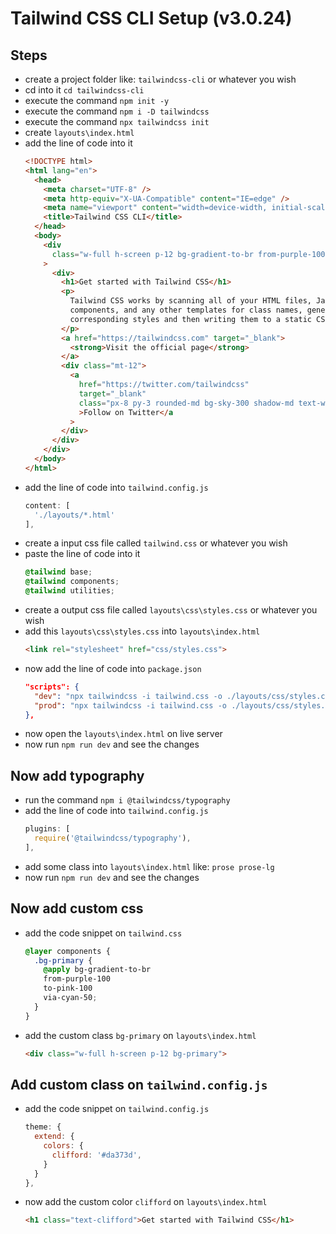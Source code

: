 # Tailwind CSS CLI Setup (v3.0.24)

## Steps
- create a project folder like: `tailwindcss-cli` or whatever you wish
- cd into it `cd tailwindcss-cli`
- execute the command `npm init -y`
- execute the command `npm i -D tailwindcss`
- execute the command `npx tailwindcss init`
- create `layouts\index.html`
- add the line of code into it
  ```html
  <!DOCTYPE html>
  <html lang="en">
    <head>
      <meta charset="UTF-8" />
      <meta http-equiv="X-UA-Compatible" content="IE=edge" />
      <meta name="viewport" content="width=device-width, initial-scale=1.0" />
      <title>Tailwind CSS CLI</title>
    </head>
    <body>
      <div
        class="w-full h-screen p-12 bg-gradient-to-br from-purple-100 to-pink-100 via-cyan-100"
      >
        <div>
          <h1>Get started with Tailwind CSS</h1>
          <p>
            Tailwind CSS works by scanning all of your HTML files, JavaScript
            components, and any other templates for class names, generating the
            corresponding styles and then writing them to a static CSS file.
          </p>
          <a href="https://tailwindcss.com" target="_blank">
            <strong>Visit the official page</strong>
          </a>
          <div class="mt-12">
            <a
              href="https://twitter.com/tailwindcss"
              target="_blank"
              class="px-8 py-3 rounded-md bg-sky-300 shadow-md text-white hover:bg-sky-400"
              >Follow on Twitter</a
            >
          </div>
        </div>
      </div>
    </body>
  </html>
  ```
- add the line of code into `tailwind.config.js`
  ```js
  content: [
    './layouts/*.html'
  ],
  ```
- create a input css file called `tailwind.css` or whatever you wish
- paste the line of code into it
  ```css
  @tailwind base;
  @tailwind components;
  @tailwind utilities;
  ```
- create a output css file called `layouts\css\styles.css` or whatever you wish
- add this `layouts\css\styles.css` into `layouts\index.html`
  ```html
  <link rel="stylesheet" href="css/styles.css">
  ```
- now add the line of code into `package.json`
  ```json
  "scripts": {
    "dev": "npx tailwindcss -i tailwind.css -o ./layouts/css/styles.css --watch",
    "prod": "npx tailwindcss -i tailwind.css -o ./layouts/css/styles.css --minify"
  },
  ```
- now open the `layouts\index.html` on live server
- now run `npm run dev` and see the changes

## Now add typography
- run the command `npm i @tailwindcss/typography`
- add the line of code into `tailwind.config.js`
  ```js
  plugins: [
    require('@tailwindcss/typography'),
  ],
  ```
- add some class into `layouts\index.html` like: `prose prose-lg`
- now run `npm run dev` and see the changes

## Now add custom css
- add the code snippet on `tailwind.css`
  ```css
  @layer components {
    .bg-primary {
      @apply bg-gradient-to-br
      from-purple-100
      to-pink-100
      via-cyan-50;
    }
  }
  ```
- add the custom class `bg-primary` on `layouts\index.html`
  ```html
  <div class="w-full h-screen p-12 bg-primary">
  ```

## Add custom class on `tailwind.config.js`
- add the code snippet on `tailwind.config.js`
  ```js
  theme: {
    extend: {
      colors: {
        clifford: '#da373d',
      }
    }
  },
  ```
- now add the custom color `clifford` on `layouts\index.html`
  ```html
  <h1 class="text-clifford">Get started with Tailwind CSS</h1>
  ```
